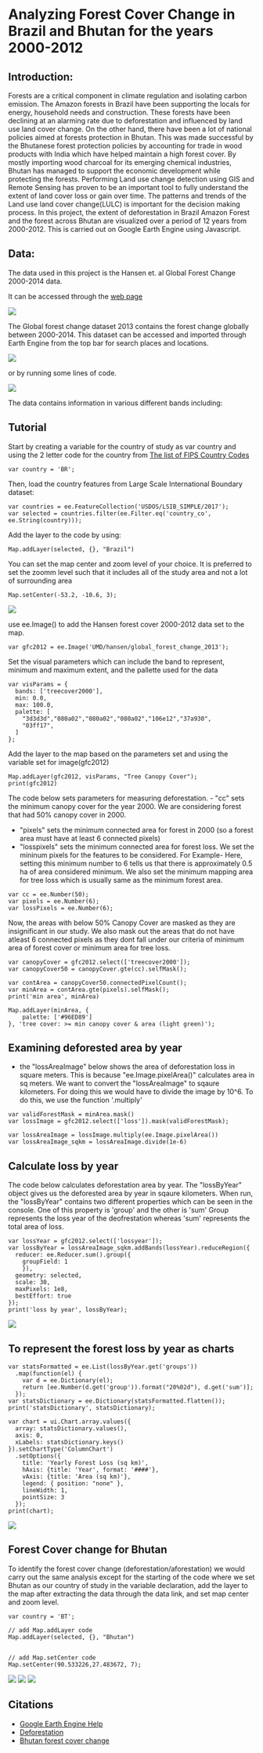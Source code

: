 # Analyzing Forest Cover Change in Brazil and Bhutan for the years 2000-2012

## Introduction: 
Forests are a critical component in climate regulation and isolating carbon emission. The Amazon forests in Brazil have been supporting the locals for energy, household needs and construction. These forests have been declining at an alarming rate due to deforestation and influenced by land use land cover change. On the other hand, there have been a lot of national policies aimed at forests protection in Bhutan. This was made successful by the Bhutanese forest protection policies by accounting for trade in wood products with India which have helped maintain a high forest cover. By mostly importing wood charcoal for its emerging chemical industries, Bhutan has managed to support the economic development while protecting the forests. 
Performing Land use change detection using GIS and Remote Sensing has proven to be an important tool to fully understand the extent of land cover loss or gain over time. The patterns and trends of the Land use land cover change(LULC) is important for the decision making process. 
In this project, the extent of deforestation in Brazil Amazon Forest and the forest across Bhutan are visualized over a period of 12 years from 2000-2012. 
This is carried out on Google Earth Engine using Javascript. 

## Data:
The data used in this project is the Hansen et. al Global Forest Change 2000-2014 data.

It can be accessed through the [web page](https://developers.google.com/earth-engine/tutorials/tutorial_forest_02)

<img src = FP1.png>

The Global forest change dataset 2013 contains the forest change globally between 2000-2014. This dataset can be accessed and imported through Earth Engine from the top bar for search places and locations.

<img src = FP.png>

or by running some lines of code.

<img src = FP3.png>

The data contains information in various different bands including:

<ing src = FP4.png>

## Tutorial

Start by creating a variable for the country of study as var country and using the 2 letter code for the country from [The list of FIPS Country Codes](https://en.wikipedia.org/wiki/List_of_FIPS_country_codes)

```
var country = 'BR';
```


Then, load the country features from Large Scale International Boundary dataset:

```
var countries = ee.FeatureCollection('USDOS/LSIB_SIMPLE/2017');
var selected = countries.filter(ee.Filter.eq('country_co', ee.String(country)));
```

Add the layer to the code by using:

```
Map.addLayer(selected, {}, "Brazil")
```

You can set the map center and zoom level of your choice. It is preferred to set the zoomm level such that it includes all of the study area and not a lot of surrounding area

```
Map.setCenter(-53.2, -10.6, 3);
```

<img src = FP0.png>  
  
use ee.Image() to add the Hansen forest cover 2000-2012 data set to the map. 

```
var gfc2012 = ee.Image('UMD/hansen/global_forest_change_2013'); 
```

Set the visual parameters which can include the band to represent, minimum and maximum extent, and the pallette used for the data

```
var visParams = {
  bands: ['treecover2000'],
  min: 0.0,
  max: 100.0,
  palette: [
    "3d3d3d","080a02","080a02","080a02","106e12","37a930",
    "03ff17",
  ]
};
```

Add the layer to the map based on the parameters set and using the variable set for image(gfc2012)

```
Map.addLayer(gfc2012, visParams, "Tree Canopy Cover");
print(gfc2012)
```

The code below sets parameters for measuring deforestation.  - "cc" sets the minimum canopy cover for the year 2000. We are considering forest that had 50% canopy cover in 2000. 
 - "pixels" sets the minimum connected area for forest in 2000 (so a forest area must have at least 6 connected pixels)
 - "losspixels" sets the minimum connected area for forest loss. We set the mininum pixels for the features to be considered. For Example- Here, setting this minimum number to 6 tells us that there is approximately 0.5 ha of area considered minimum. We also set the minimum mapping area for tree loss which is usually same as the minimum forest area.

```
var cc = ee.Number(50);
var pixels = ee.Number(6);
var lossPixels = ee.Number(6);
```

Now, the areas with below 50% Canopy Cover are masked as they are insignificant in our study. We also mask out the areas that do not have atleast 6 connected pixels as they dont fall under our criteria of minimum area of forest cover or minimum area for tree loss. 

```
var canopyCover = gfc2012.select(['treecover2000']);
var canopyCover50 = canopyCover.gte(cc).selfMask();
```

```
var contArea = canopyCover50.connectedPixelCount();
var minArea = contArea.gte(pixels).selfMask();
print('min area', minArea)
```

```
Map.addLayer(minArea, {
    palette: ['#96ED89']
}, 'tree cover: >= min canopy cover & area (light green)');
```

## Examining deforested area by year

- the "lossAreaImage" below shows the area of deforestation loss in square meters. This is because "ee.Image.pixelArea()" calculates area in sq meters.
We want to convert the "lossAreaImage" to sqaure kilometers. For doing this we would have to divide the image by 10^6. To do this, we use the function '.multiply'
```
var validForestMask = minArea.mask()
var lossImage = gfc2012.select(['loss']).mask(validForestMask);

var lossAreaImage = lossImage.multiply(ee.Image.pixelArea())
var lossAreaImage_sqkm = lossAreaImage.divide(1e-6)
```

## Calculate loss by year
The code below calculates deforestation area by year. The "lossByYear" object gives us the deforested area by year in sqaure kilometers. When run, the "lossByYear" contains two different properties which can be seen in the console. One of this property is 'group' and the other is 'sum'
Group represents the loss year of the deofrestation whereas 'sum' represents the total area of loss.

```
var lossYear = gfc2012.select(['lossyear']);
var lossByYear = lossAreaImage_sqkm.addBands(lossYear).reduceRegion({
  reducer: ee.Reducer.sum().group({
    groupField: 1
    }),
  geometry: selected,
  scale: 30,
  maxPixels: 1e8,
  bestEffort: true
});
print('loss by year', lossByYear);
```
  
<img src = BrazilFinal.png>  
  

## To represent the forest loss by year as charts
```
var statsFormatted = ee.List(lossByYear.get('groups'))
  .map(function(el) {
    var d = ee.Dictionary(el);
    return [ee.Number(d.get('group')).format("20%02d"), d.get('sum')];
  });
var statsDictionary = ee.Dictionary(statsFormatted.flatten());
print('statsDictionary', statsDictionary);

var chart = ui.Chart.array.values({
  array: statsDictionary.values(),
  axis: 0,
  xLabels: statsDictionary.keys()
}).setChartType('ColumnChart')
  .setOptions({
    title: 'Yearly Forest Loss (sq km)',
    hAxis: {title: 'Year', format: '####'},
    vAxis: {title: 'Area (sq km)'},
    legend: { position: "none" },
    lineWidth: 1,
    pointSize: 3
  });
print(chart);
```
  
<img src = FPchart.png>  

## Forest Cover change for Bhutan

To identify the forest cover change (deforestation/aforestation) we would carry out the same analysis except for the starting of the code where we set Bhutan as our country of study in the variable declaration, add the layer to the map after extracting the data through the data link, and set map center and zoom level. 

```
var country = 'BT';
```

```
// add Map.addLayer code  
Map.addLayer(selected, {}, "Bhutan")


// add Map.setCenter code
Map.setCenter(90.533226,27.483672, 7);
```

<img src = FPBhutan.png>
  
<img src  = Bhutan.png>  

<img src = Bhutanchart.png>


## Citations
  
* [Google Earth Engine Help](https://developers.google.com/earth-engine/help)  
* [Deforestation](https://environmentalsystemsresearch.springeropen.com/articles/10.1186/s40068-020-0163-z)
* [Bhutan forest cover change](https://link.springer.com/article/10.1007/s10113-014-0749-y)




































































